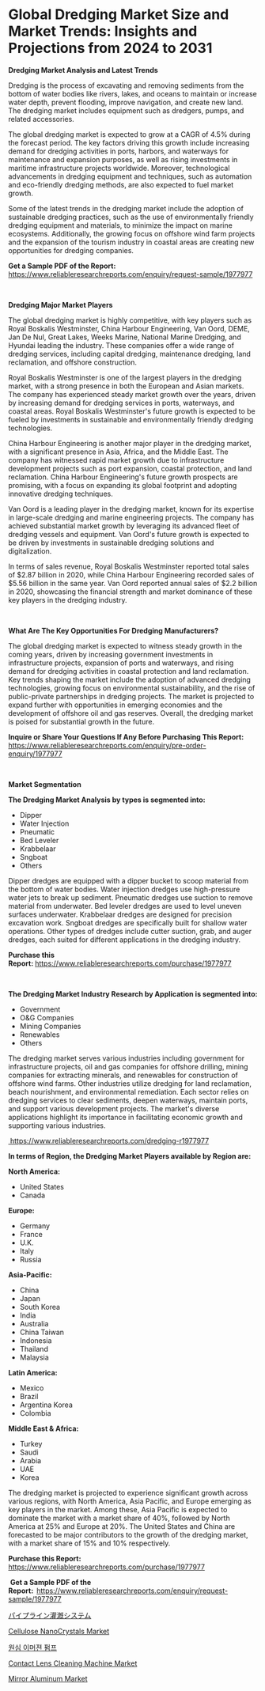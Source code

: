 <p><h1>Global Dredging Market Size and Market Trends: Insights and Projections from 2024 to 2031</h1></p><p><strong>Dredging Market Analysis and Latest Trends</strong></p>
<p><p>Dredging is the process of excavating and removing sediments from the bottom of water bodies like rivers, lakes, and oceans to maintain or increase water depth, prevent flooding, improve navigation, and create new land. The dredging market includes equipment such as dredgers, pumps, and related accessories.</p><p>The global dredging market is expected to grow at a CAGR of 4.5% during the forecast period. The key factors driving this growth include increasing demand for dredging activities in ports, harbors, and waterways for maintenance and expansion purposes, as well as rising investments in maritime infrastructure projects worldwide. Moreover, technological advancements in dredging equipment and techniques, such as automation and eco-friendly dredging methods, are also expected to fuel market growth.</p><p>Some of the latest trends in the dredging market include the adoption of sustainable dredging practices, such as the use of environmentally friendly dredging equipment and materials, to minimize the impact on marine ecosystems. Additionally, the growing focus on offshore wind farm projects and the expansion of the tourism industry in coastal areas are creating new opportunities for dredging companies.</p></p>
<p><strong>Get a Sample PDF of the Report:&nbsp;</strong> <a href="https://www.reliableresearchreports.com/enquiry/request-sample/1977977">https://www.reliableresearchreports.com/enquiry/request-sample/1977977</a></p>
<p>&nbsp;</p>
<p><strong>Dredging Major Market Players</strong></p>
<p><p>The global dredging market is highly competitive, with key players such as Royal Boskalis Westminster, China Harbour Engineering, Van Oord, DEME, Jan De Nul, Great Lakes, Weeks Marine, National Marine Dredging, and Hyundai leading the industry. These companies offer a wide range of dredging services, including capital dredging, maintenance dredging, land reclamation, and offshore construction.</p><p>Royal Boskalis Westminster is one of the largest players in the dredging market, with a strong presence in both the European and Asian markets. The company has experienced steady market growth over the years, driven by increasing demand for dredging services in ports, waterways, and coastal areas. Royal Boskalis Westminster's future growth is expected to be fueled by investments in sustainable and environmentally friendly dredging technologies.</p><p>China Harbour Engineering is another major player in the dredging market, with a significant presence in Asia, Africa, and the Middle East. The company has witnessed rapid market growth due to infrastructure development projects such as port expansion, coastal protection, and land reclamation. China Harbour Engineering's future growth prospects are promising, with a focus on expanding its global footprint and adopting innovative dredging techniques.</p><p>Van Oord is a leading player in the dredging market, known for its expertise in large-scale dredging and marine engineering projects. The company has achieved substantial market growth by leveraging its advanced fleet of dredging vessels and equipment. Van Oord's future growth is expected to be driven by investments in sustainable dredging solutions and digitalization.</p><p>In terms of sales revenue, Royal Boskalis Westminster reported total sales of $2.87 billion in 2020, while China Harbour Engineering recorded sales of $5.56 billion in the same year. Van Oord reported annual sales of $2.2 billion in 2020, showcasing the financial strength and market dominance of these key players in the dredging industry.</p></p>
<p>&nbsp;</p>
<p><strong>What Are The Key Opportunities For Dredging Manufacturers?</strong></p>
<p><p>The global dredging market is expected to witness steady growth in the coming years, driven by increasing government investments in infrastructure projects, expansion of ports and waterways, and rising demand for dredging activities in coastal protection and land reclamation. Key trends shaping the market include the adoption of advanced dredging technologies, growing focus on environmental sustainability, and the rise of public-private partnerships in dredging projects. The market is projected to expand further with opportunities in emerging economies and the development of offshore oil and gas reserves. Overall, the dredging market is poised for substantial growth in the future.</p></p>
<p><strong>Inquire or Share Your Questions If Any Before Purchasing This Report:</strong> <a href="https://www.reliableresearchreports.com/enquiry/pre-order-enquiry/1977977">https://www.reliableresearchreports.com/enquiry/pre-order-enquiry/1977977</a></p>
<p>&nbsp;</p>
<p><strong>Market Segmentation</strong></p>
<p><strong>The Dredging Market Analysis by types is segmented into:</strong></p>
<p><ul><li>Dipper</li><li>Water Injection</li><li>Pneumatic</li><li>Bed Leveler</li><li>Krabbelaar</li><li>Sngboat</li><li>Others</li></ul></p>
<p><p>Dipper dredges are equipped with a dipper bucket to scoop material from the bottom of water bodies. Water injection dredges use high-pressure water jets to break up sediment. Pneumatic dredges use suction to remove material from underwater. Bed leveler dredges are used to level uneven surfaces underwater. Krabbelaar dredges are designed for precision excavation work. Sngboat dredges are specifically built for shallow water operations. Other types of dredges include cutter suction, grab, and auger dredges, each suited for different applications in the dredging industry.</p></p>
<p><strong>Purchase this Report:&nbsp;</strong><a href="https://www.reliableresearchreports.com/purchase/1977977">https://www.reliableresearchreports.com/purchase/1977977</a></p>
<p>&nbsp;</p>
<p><strong>The Dredging Market Industry Research by Application is segmented into:</strong></p>
<p><ul><li>Government</li><li>O&G Companies</li><li>Mining Companies</li><li>Renewables</li><li>Others</li></ul></p>
<p><p>The dredging market serves various industries including government for infrastructure projects, oil and gas companies for offshore drilling, mining companies for extracting minerals, and renewables for construction of offshore wind farms. Other industries utilize dredging for land reclamation, beach nourishment, and environmental remediation. Each sector relies on dredging services to clear sediments, deepen waterways, maintain ports, and support various development projects. The market's diverse applications highlight its importance in facilitating economic growth and supporting various industries.</p></p>
<p><a href="https://www.reliableresearchreports.com/dredging-r1977977">&nbsp;https://www.reliableresearchreports.com/dredging-r1977977</a></p>
<p><strong>In terms of Region, the Dredging Market Players available by Region are:</strong></p>
<p>
    <p> <strong> North America: </strong>
        <ul>
            <li>United States</li>
            <li>Canada</li>
        </ul>
        </p> 
    <p> <strong> Europe: </strong>
        <ul>
            <li>Germany</li>
            <li>France</li>
            <li>U.K.</li>
            <li>Italy</li>
            <li>Russia</li>
        </ul>
        </p> 
    <p> <strong> Asia-Pacific: </strong>
        <ul>
            <li>China</li>
            <li>Japan</li>
            <li>South Korea</li>
            <li>India</li>
            <li>Australia</li>
            <li>China Taiwan</li>
            <li>Indonesia</li>
            <li>Thailand</li>
            <li>Malaysia</li>
        </ul>
        </p> 
    <p> <strong> Latin America: </strong>
        <ul>
            <li>Mexico</li>
            <li>Brazil</li>
            <li>Argentina Korea</li>
            <li>Colombia</li>
        </ul>
        </p> 
    <p> <strong> Middle East & Africa: </strong>
        <ul>
            <li>Turkey</li>
            <li>Saudi</li>
            <li>Arabia</li>
            <li>UAE</li>
            <li>Korea</li>
        </ul>
    </p>
    </p>
<p><p>The dredging market is projected to experience significant growth across various regions, with North America, Asia Pacific, and Europe emerging as key players in the market. Among these, Asia Pacific is expected to dominate the market with a market share of 40%, followed by North America at 25% and Europe at 20%. The United States and China are forecasted to be major contributors to the growth of the dredging market, with a market share of 15% and 10% respectively.</p></p>
<p><strong>Purchase this Report: </strong><a href="https://www.reliableresearchreports.com/purchase/1977977">https://www.reliableresearchreports.com/purchase/1977977</a></p>
<p>&nbsp;<strong>Get a Sample PDF of the Report:&nbsp;&nbsp;</strong><a href="https://www.reliableresearchreports.com/enquiry/request-sample/1977977">https://www.reliableresearchreports.com/enquiry/request-sample/1977977</a></p>
<p><strong></strong></p>
<p><p><a href="https://github.com/xemfu2379520/Market-Research-Report-List-1/blob/main/363209933494.md">パイプライン灌漑システム</a></p><p><a href="https://issuu.com/reportprime-2/docs/cellulose-nanocrystals-market-size-2030.pptx">Cellulose NanoCrystals Market</a></p><p><a href="https://github.com/bvubpqd5241630/Market-Research-Report-List-1/blob/main/816525630901.md">원심 이머젼 펌프</a></p><p><a href="https://github.com/provorikovar/Market-Research-Report-List-4/blob/main/contact-lens-cleaning-machine-market.md">Contact Lens Cleaning Machine Market</a></p><p><a href="https://issuu.com/reportprime-2/docs/mirror-aluminum-market-size-2030.pptx">Mirror Aluminum Market</a></p></p>